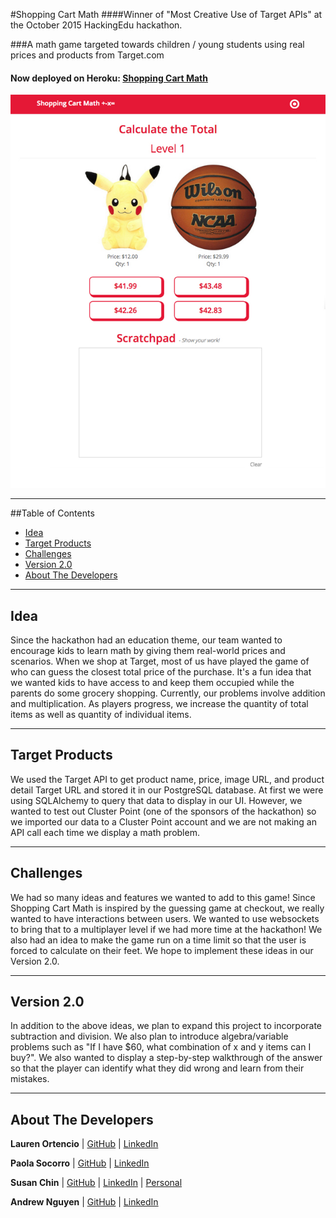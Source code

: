 #Shopping Cart Math
####Winner of "Most Creative Use of Target APIs" at the October 2015 HackingEdu hackathon.

###A math game targeted towards children / young students using real prices and products from Target.com
#### Now deployed on Heroku: [Shopping Cart Math](http://shoppingcartmath.herokuapp.com/)

<img src="static/img/app.jpg">

-----------------

##Table of Contents

* [Idea](#idea)
* [Target Products](#target-products)
* [Challenges](#challenges)
* [Version 2.0](#version2)
* [About The Developers](#about-us)

-------------

## <a name="idea"></a>Idea
Since the hackathon had an education theme, our team wanted to encourage kids to learn math by giving them real-world prices and scenarios. When we shop at Target, most of us have played the game of who can guess the closest total price of the purchase. It's a fun idea that we wanted kids to have access to and keep them occupied while the parents do some grocery shopping. Currently, our problems involve addition and multiplication. As players progress, we increase the quantity of total items as well as quantity of individual items.

-------------

## <a name="target-products"></a>Target Products
We used the Target API to get product name, price, image URL, and product detail Target URL and stored it in our PostgreSQL database. At first we were using SQLAlchemy to query that data to display in our UI. However, we wanted to test out Cluster Point (one of the sponsors of the hackathon) so we imported our data to a Cluster Point account and we are not making an API call each time we display a math problem.

-------------

## <a name="challenges"></a>Challenges
We had so many ideas and features we wanted to add to this game! 
Since Shopping Cart Math is inspired by the guessing game at checkout, we really wanted to have interactions between users. We wanted to use websockets to bring that to a multiplayer level if we had more time at the hackathon! We also had an idea to make the game run on a time limit so that the user is forced to calculate on their feet. We hope to implement these ideas in our Version 2.0.

-------------

## <a name="version2"></a>Version 2.0
In addition to the above ideas, we plan to expand this project to incorporate subtraction and division. We also plan to introduce algebra/variable problems such as "If I have $60, what combination of x and y items can I buy?". 
We also wanted to display a step-by-step walkthrough of the answer so that the player can identify what they did wrong and learn from their mistakes.

-------------

## <a name="about-us"></a>About The Developers

**Lauren Ortencio** | [GitHub](https://github.com/laurenor) | [LinkedIn](https://www.linkedin.com/in/laurenortencio)

**Paola Socorro** | [GitHub](https://github.com/PaolaSocorro) | [LinkedIn](https://www.linkedin.com/in/paolasocorro)

**Susan Chin** | [GitHub](https://github.com/susancodes) | [LinkedIn](https://www.linkedin.com/in/susanschin) | [Personal](http://susancodes.com/)

**Andrew Nguyen** | [GitHub](https://github.com/andrewn2118) | [LinkedIn](https://www.linkedin.com/pub/andrew-nguyen/bb/aa0/207)



